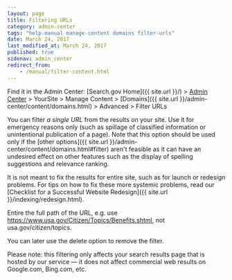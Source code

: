 ```yaml
---
layout: page
title: Filtering URLs
category: admin-center
tags: "help-manual manage-content domains filter-urls"
date: March 24, 2017
last_modified_at: March 24, 2017
published: true
sidenav: admin_center
redirect_from:
    - /manual/filter-content.html
---
```


Find it in the Admin Center: [Search.gov Home]({{ site.url }}/) > [Admin Center](https://search.usa.gov/sites/) > YourSite > Manage Content > [Domains]({{ site.url }}/admin-center/content/domains.html) > Advanced > Filter URLs

You can filter *a single URL* from the results on your site. Use it for emergency reasons only (such as spillage of classified information or unintentional publication of a page). Note that this option should be used only if the [other options]({{ site.url }}/admin-center/content/domains.html#filter) aren't feasible as it can have an undesired effect on other features such as the display of spelling suggestions and relevance ranking.

It is not meant to fix the results for entire site, such as for launch or redesign problems. For tips on how to fix these more systemic problems, read our [Checklist for a Successful Website Redesign]({{ site.url }}/indexing/redesign.html).

Entire the full path of the URL, e.g. use https://www.usa.gov/Citizen/Topics/Benefits.shtml, not usa.gov/citizen/topics.

You can later use the delete option to remove the filter.

Please note: this filtering only affects your search results page that is hosted by our service &mdash; it does not affect commercial web results on Google.com, Bing.com, etc.
